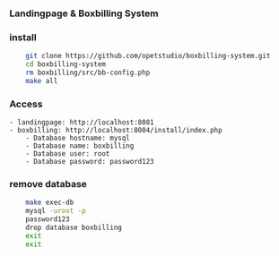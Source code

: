 ### Landingpage & Boxbilling System

### install
```bash
    git clone https://github.com/opetstudio/boxbilling-system.git
    cd boxbilling-system
    rm boxbilling/src/bb-config.php
    make all
```
### Access

    - landingpage: http://localhost:8081
    - boxbilling: http://localhost:8004/install/index.php
        - Database hostname: mysql
        - Database name: boxbilling
        - Database user: root
        - Database password: password123

### remove database
```bash
    make exec-db
    mysql -uroot -p
    password123
    drop database boxbilling
    exit
    exit
```